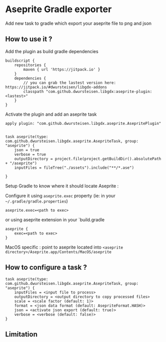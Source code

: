 # Aseprite Gradle exporter

Add new task to gradle which export your aseprite file to png and json

## How to use it ?

Add the plugin as build gradle dependencies

```
buildscript {
    repositories {
        maven { url 'https://jitpack.io' }
    }
    dependencies {
        // you can grab the lastest version here: https://jitpack.io/#dwursteisen/libgdx-addons
        classpath "com.github.dwursteisen.libgdx:aseprite-plugin:<lastest>"
    }
}
```

Activate the plugin and add an aseprite task

```
apply plugin: "com.github.dwursteisen.libgdx.aseprite.AsepritePlugin"


task aseprite(type: com.github.dwursteisen.libgdx.aseprite.AsepriteTask, group: "aseprite") {
    json = true
    verbose = true
    outputDirectory = project.file(project.getBuildDir().absolutePath + "/aseprite")
    inputFiles = fileTree("./assets").include("**/*.ase")

}

```

Setup Gradle to know where it should locate Aseprite : 


Configure it using `aseprite.exec` property (ie: in your` ~/.gradle/gradle.properties`)
```
aseprite.exec=<path to exec>
```

or using aseprite extension in your `build.gradle
```
aseprite {
    exec=<path to exec>
}
```


MacOS specific : point to aseprite located into `<aseprite directory>/Aseprite.app/Contents/MacOS/aseprite`

## How to configure a task ?

```
task aseprite(type: com.github.dwursteisen.libgdx.aseprite.AsepriteTask, group: "aseprite") {
    inputFiles = <input file to process>
    outputDirectory = <output directory to copy processed files>
    scale = <scale factor (default: 1)>
    format = <json data format (default: AsepriteFormat.HASH)>
    json = <activate json export (default: true)>
    verbose = <verbose (default: false)>
}
```
        
## Limitation
